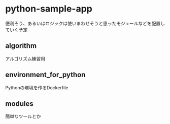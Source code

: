 # python-sample-app
便利そう、あるいはロジックは使いまわせそうと思ったモジュールなどを配置していく予定

## algorithm
アルゴリズム練習用

## environment_for_python
Pythonの環境を作るDockerfile

## modules
簡単なツールとか